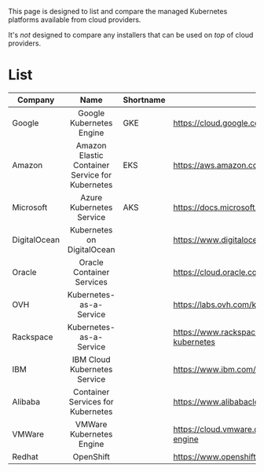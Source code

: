 
This page is designed to list and compare the managed Kubernetes platforms available from cloud providers.

It's _not_ designed to compare any installers that can be used on _top_ of cloud providers.

# List

|Company|Name|Shortname|Link|Status
| ------------- |:-------------:| -----|-----|-----|
| Google | Google Kubernetes Engine | GKE | https://cloud.google.com/kubernetes-engine/ | GA |
| Amazon | Amazon Elastic Container Service for Kubernetes| EKS | https://aws.amazon.com/eks/ | GA |
| Microsoft | Azure Kubernetes Service| AKS | https://docs.microsoft.com/en-us/azure/aks/ | GA |
| DigitalOcean | Kubernetes on DigitalOcean || https://www.digitalocean.com/products/kubernetes/ | Early Access |
| Oracle | Oracle Container Services || https://cloud.oracle.com/containers | |
| OVH | Kubernetes-as-a-Service || https://labs.ovh.com/kubernetes-k8s | Early Access |
| Rackspace | Kubernetes-as-a-Service || https://www.rackspace.com/en-sg/managed-kubernetes ||
| IBM | IBM Cloud Kubernetes Service || https://www.ibm.com/cloud/container-service ||
| Alibaba | Container Services for Kubernetes || https://www.alibabacloud.com/product/kubernetes ||
| VMWare | VMWare Kubernetes Engine || https://cloud.vmware.com/vmware-kubernetes-engine ||
| Redhat | OpenShift || https://www.openshift.com/products | GA |

